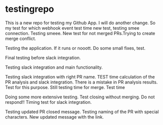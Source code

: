 # testingrepo

This is a new repo for testing my Github App. 
I will do another change. So my test for which webhook event test time new test, testing smee connection. Testing smeee. New test for not merged PRs.Trying to create merge conflict. 


Testing the application. If it runs or nooott. Do some small fixes, test.


Final testing before slack integration.


Testing slack integration and main functionality. 

Testing slack integration with right PR name. TEST time calculation of the PR analysis and slack integration. There is a mistake in PR analysis results. Test for this purpose. Still testing time for merge. Test time 

Doing some more extensive testing. Test closing without merging. Do not respond!! Timing test for slack integration.



Testing updated PR closed message. Testing naming of the PR with special characters. New updated message with the link.
 
